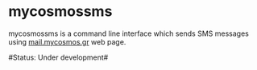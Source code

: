 mycosmossms
===========

mycosmossms is a command line interface which sends SMS messages using [mail.mycosmos.gr](http://mail.mycosmos.gr) web page.

#Status: Under development#
